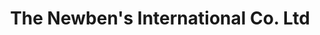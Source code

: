 ---
title: "The Newben's International Co. Ltd"
url: /accra/the-newbens-international-co-ltd/
shop: Elektronik
---